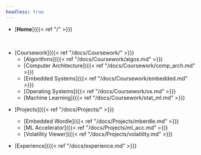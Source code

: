 ```yaml
---
headless: true
---
```


- [**Home**]({{< ref "/" >}})
<br />

- [Coursework]({{< ref "/docs/Coursework/" >}})
  - [Algorithms]({{< ref "/docs/Coursework/algos.md" >}})
  - [Computer Architecture]({{< ref "/docs/Coursework/comp_arch.md" >}})
  - [Embedded Systems]({{< ref "/docs/Coursework/embedded.md" >}})
  - [Operating Systems]({{< ref "/docs/Coursework/os.md" >}})
  - [Machine Learning]({{< ref "/docs/Coursework/stat_ml.md" >}})

<!-- <br /> -->

- [Projects]({{< ref "/docs/Projects/" >}})
  - [Embedded Wordle]({{< ref "/docs/Projects/mberdle.md" >}})
  - [ML Accelerator]({{< ref "/docs/Projects/ml_acc.md" >}})
  - [Volatility Viewer]({{< ref "/docs/Projects/volatility.md" >}})

- [Experience]({{< ref "/docs/experience.md" >}})

<br />

<!-- - [Cats]({{< ref "/docs/cats.md" >}}) -->
